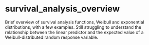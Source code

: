 # survival_analysis_overview
Brief overview of survival analysis functions, Weibull and exponential distributions, with a few examples. Still struggling to understand the relationship between the linear predictor and the expected value of a Weibull-distributed random response variable. 
